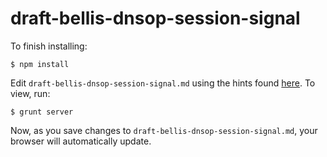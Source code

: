 # draft-bellis-dnsop-session-signal

To finish installing:

    $ npm install

Edit `draft-bellis-dnsop-session-signal.md` using the hints found
[here](https://github.com/cabo/kramdown-rfc2629).  To view, run:

    $ grunt server

Now, as you save changes to `draft-bellis-dnsop-session-signal.md`, your browser will automatically
update.
